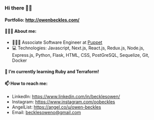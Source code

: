 ### Hi there 👋🏾
#### Portfolio: http://owenbeckles.com/
####  🧑🏾‍🦱 About me:
- 👨🏾‍💻 Associate Software Engineer at [Puppet](https://puppet.com/)
- 💻 Technologies: Javascript, Next.js, React.js, Redux.js, Node.js, Express.js, Python, Flask, HTML, CSS, PostGreSQL, Sequelize, Git, Docker

#### 🌱 I’m currently learning Ruby and Terraform!

####  📫 How to reach me:
- LinkedIn: https://www.linkedin.com/in/becklesowen/
- Instagram: https://www.instagram.com/oobeckles
- AngelList: https://angel.co/u/owen-beckles
- Email: becklesoweno@gmail.com

<!--
**owenbeckles/owenbeckles** is a ✨ _special_ ✨ repository because its `README.md` (this file) appears on your GitHub profile.

Here are some ideas to get you started:

- 🔭 I’m currently working on ...
- 🌱 I’m currently learning ...
- 👯 I’m looking to collaborate on ...
- 🤔 I’m looking for help with ...
- 💬 Ask me about ...
- 📫 How to reach me: ...
- 😄 Pronouns: ...
- ⚡ Fun fact: ...
-->
